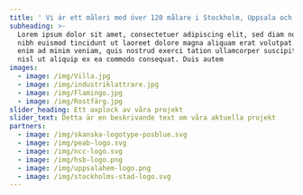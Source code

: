 ```yaml
---
title: ' Vi är ett måleri med över 120 målare i Stockholm, Uppsala och Västerås.'
subheading: >-
  Lorem ipsum dolor sit amet, consectetuer adipiscing elit, sed diam nonummy
  nibh euismod tincidunt ut laoreet dolore magna aliquam erat volutpat. Ut wisi
  enim ad minim veniam, quis nostrud exerci tation ullamcorper suscipit lobortis
  nisl ut aliquip ex ea commodo consequat. Duis autem
images:
  - image: /img/Villa.jpg
  - image: /img/industriklattrare.jpg
  - image: /img/Flamingo.jpg
  - image: /img/Rostfärg.jpg
slider_heading: Ett axplock av våra projekt
slider_text: Detta är en beskrivande text om våra aktuella projekt
partners:
  - image: /img/skanska-logotype-posblue.svg
  - image: /img/peab-logo.svg
  - image: /img/ncc-logo.svg
  - image: /img/hsb-logo.png
  - image: /img/uppsalahem-logo.png
  - image: /img/stockholms-stad-logo.svg
---
```


